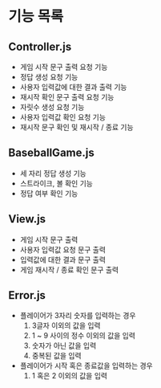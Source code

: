 # 기능 목록

## Controller.js

- 게임 시작 문구 출력 요청 기능
- 정답 생성 요청 기능
- 사용자 입력값에 대한 결과 출력 기능
- 재시작 확인 문구 출력 요청 기능
- 자릿수 생성 요청 기능
- 사용자 입력값 확인 요청 기능
- 재시작 문구 확인 및 재시작 / 종료 기능

## BaseballGame.js

- 세 자리 정답 생성 기능
- 스트라이크, 볼 확인 기능
- 정답 여부 확인 기능

## View.js

- 게임 시작 문구 출력
- 사용자 입력값 요청 문구 출력
- 입력값에 대한 결과 문구 출력
- 게임 재시작 / 종료 확인 문구 출력

## Error.js

- 플레이어가 3자리 숫자를 입력하는 경우
  1. 3글자 이외의 값을 입력
  2. 1 ~ 9 사이의 정수 이외의 값을 입력
  3. 숫자가 아닌 값을 입력
  4. 중복된 값을 입력
- 플레이어가 시작 혹은 종료값을 입력하는 경우
  1. 1 혹은 2 이외의 값을 입력
